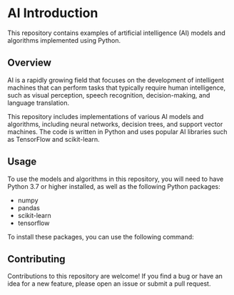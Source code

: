 # AI Introduction

This repository contains examples of artificial intelligence (AI) models and algorithms implemented using Python. 

## Overview

AI is a rapidly growing field that focuses on the development of intelligent machines that can perform tasks that typically require human intelligence, such as visual perception, speech recognition, decision-making, and language translation.

This repository includes implementations of various AI models and algorithms, including neural networks, decision trees, and support vector machines. The code is written in Python and uses popular AI libraries such as TensorFlow and scikit-learn.

## Usage

To use the models and algorithms in this repository, you will need to have Python 3.7 or higher installed, as well as the following Python packages:

- numpy
- pandas
- scikit-learn
- tensorflow

To install these packages, you can use the following command:

## Contributing

Contributions to this repository are welcome! If you find a bug or have an idea for a new feature, please open an issue or submit a pull request.
